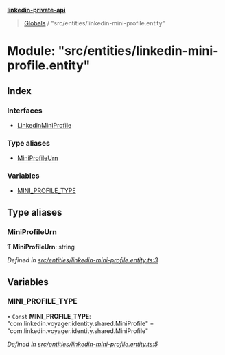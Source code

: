 **[linkedin-private-api](../README.md)**

> [Globals](../globals.md) / "src/entities/linkedin-mini-profile.entity"

# Module: "src/entities/linkedin-mini-profile.entity"

## Index

### Interfaces

- [LinkedInMiniProfile](../interfaces/_src_entities_linkedin_mini_profile_entity_.linkedinminiprofile.md)

### Type aliases

- [MiniProfileUrn](_src_entities_linkedin_mini_profile_entity_.md#miniprofileurn)

### Variables

- [MINI_PROFILE_TYPE](_src_entities_linkedin_mini_profile_entity_.md#mini_profile_type)

## Type aliases

### MiniProfileUrn

Ƭ **MiniProfileUrn**: string

_Defined in [src/entities/linkedin-mini-profile.entity.ts:3](https://github.com/david1asher/linkedin-private-api/blob/8f509eb/src/entities/linkedin-mini-profile.entity.ts#L3)_

## Variables

### MINI_PROFILE_TYPE

• `Const` **MINI_PROFILE_TYPE**: \"com.linkedin.voyager.identity.shared.MiniProfile\" = "com.linkedin.voyager.identity.shared.MiniProfile"

_Defined in [src/entities/linkedin-mini-profile.entity.ts:5](https://github.com/david1asher/linkedin-private-api/blob/8f509eb/src/entities/linkedin-mini-profile.entity.ts#L5)_
